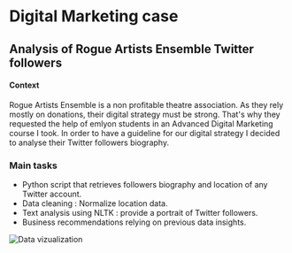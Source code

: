 # Digital Marketing case
## Analysis of Rogue Artists Ensemble Twitter followers

#### Context
Rogue Artists Ensemble is a non profitable theatre association. As they rely mostly on donations, their digital strategy must be strong. That's why they requested the help of emlyon students in an Advanced Digital Marketing course I took. In order to have a guideline for our digital strategy I decided to analyse their Twitter followers biography.

### Main tasks
* Python script that retrieves followers biography and location of any Twitter account.
* Data cleaning : Normalize location data.
* Text analysis using NLTK : provide a portrait of Twitter followers.
* Business recommendations relying on previous data insights.

![Data vizualization](https://user-images.githubusercontent.com/46032930/128337998-a36c042a-0e17-4076-84f5-6d5e6f465127.png)
